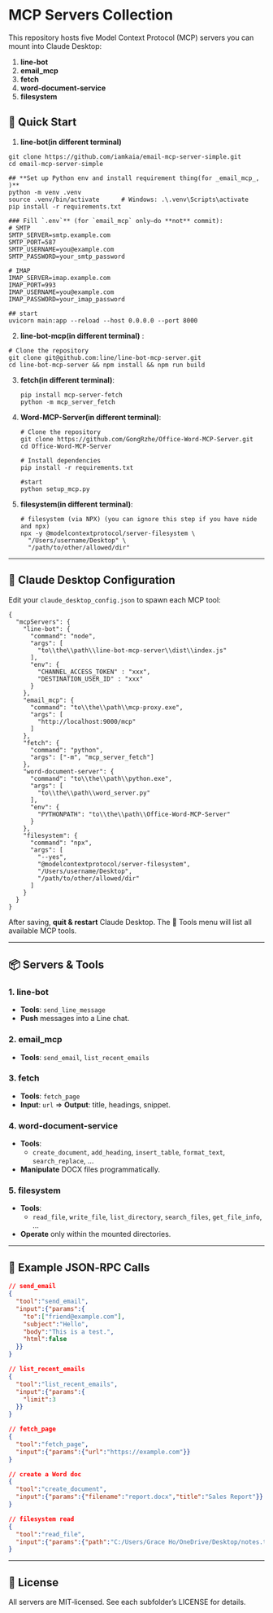 # MCP Servers Collection

This repository hosts five Model Context Protocol (MCP) servers you can mount into Claude Desktop:

1. **line-bot**  
2. **email_mcp**  
3. **fetch**  
4. **word-document-service**  
5. **filesystem**  

## 🚀 Quick Start

1. **line-bot(in different terminal)**  
  ```
  git clone https://github.com/iamkaia/email-mcp-server-simple.git
  cd email-mcp-server-simple

  ## **Set up Python env and install requirement thing(for _email_mcp_, )**  
  python -m venv .venv
  source .venv/bin/activate      # Windows: .\.venv\Scripts\activate
  pip install -r requirements.txt

  ### Fill `.env`** (for `email_mcp` only—do **not** commit):
  # SMTP
  SMTP_SERVER=smtp.example.com
  SMTP_PORT=587
  SMTP_USERNAME=you@example.com
  SMTP_PASSWORD=your_smtp_password

  # IMAP
  IMAP_SERVER=imap.example.com
  IMAP_PORT=993
  IMAP_USERNAME=you@example.com
  IMAP_PASSWORD=your_imap_password

  ## start
  uvicorn main:app --reload --host 0.0.0.0 --port 8000
  ```

2. **line-bot-mcp(in different terminal)** :
  ```
  # Clone the repository
  git clone git@github.com:line/line-bot-mcp-server.git
  cd line-bot-mcp-server && npm install && npm run build
  ```

3. **fetch(in different terminal)**:
   ```
   pip install mcp-server-fetch
   python -m mcp_server_fetch
   ```

4. **Word-MCP-Server(in different terminal)**:
    ```
    # Clone the repository
    git clone https://github.com/GongRzhe/Office-Word-MCP-Server.git
    cd Office-Word-MCP-Server

    # Install dependencies
    pip install -r requirements.txt

    #start
    python setup_mcp.py
    ```
5. **filesystem(in different terminal)**:
   ```
   # filesystem (via NPX) (you can ignore this step if you have nide and npx)
   npx -y @modelcontextprotocol/server-filesystem \
     "/Users/username/Desktop" \
     "/path/to/other/allowed/dir"
   ```

---

## 🔧 Claude Desktop Configuration

Edit your `claude_desktop_config.json` to spawn each MCP tool:

```jsonc
{
  "mcpServers": {
    "line-bot": {
      "command": "node",
      "args": [
        "to\\the\\path\\line-bot-mcp-server\\dist\\index.js"
      ],
      "env": {
        "CHANNEL_ACCESS_TOKEN" : "xxx",
        "DESTINATION_USER_ID" : "xxx"
      }
    },
    "email_mcp": {
      "command": "to\\the\\path\\mcp-proxy.exe",
      "args": [
        "http://localhost:9000/mcp"      
      ]
    },
    "fetch": {
      "command": "python",
      "args": ["-m", "mcp_server_fetch"]
    },
    "word-document-server": {
      "command": "to\\the\\path\\python.exe",
      "args": [
        "to\\the\\path\\word_server.py"
      ],
      "env": {
        "PYTHONPATH": "to\\the\\path\\Office-Word-MCP-Server"
      }
    },
    "filesystem": {
      "command": "npx",
      "args": [
        "--yes",
        "@modelcontextprotocol/server-filesystem",
        "/Users/username/Desktop",
        "/path/to/other/allowed/dir"
      ]
    }
  }
}
```

After saving, **quit & restart** Claude Desktop. The 🔨 Tools menu will list all available MCP tools.

---

## 📦 Servers & Tools

### 1. **line-bot**  
- **Tools**: `send_line_message`  
- **Push** messages into a Line chat.

### 2. **email_mcp**  
- **Tools**: `send_email`, `list_recent_emails`

### 3. **fetch**  
- **Tools**: `fetch_page`  
- **Input**: `url` ⇒ **Output**: title, headings, snippet.

### 4. **word-document-service**  
- **Tools**:  
  - `create_document`, `add_heading`, `insert_table`, `format_text`, `search_replace`, …  
- **Manipulate** DOCX files programmatically.

### 5. **filesystem**  
- **Tools**:  
  - `read_file`, `write_file`, `list_directory`, `search_files`, `get_file_info`, …  
- **Operate** only within the mounted directories.

---

## 🎯 Example JSON‑RPC Calls

```json
// send_email
{
  "tool":"send_email",
  "input":{"params":{
    "to":["friend@example.com"],
    "subject":"Hello",
    "body":"This is a test.",
    "html":false
  }}
}

// list_recent_emails
{
  "tool":"list_recent_emails",
  "input":{"params":{
    "limit":3
  }}
}

// fetch_page
{
  "tool":"fetch_page",
  "input":{"params":{"url":"https://example.com"}}
}

// create a Word doc
{
  "tool":"create_document",
  "input":{"params":{"filename":"report.docx","title":"Sales Report"}}
}

// filesystem read
{
  "tool":"read_file",
  "input":{"params":{"path":"C:/Users/Grace Ho/OneDrive/Desktop/notes.txt"}}
}
```

---

## 📃 License

All servers are MIT‑licensed. See each subfolder’s LICENSE for details.